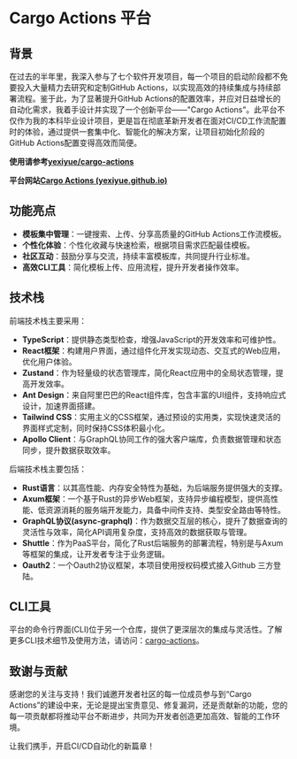 # Cargo Actions 平台

## 背景

在过去的半年里，我深入参与了七个软件开发项目，每一个项目的启动阶段都不免要投入大量精力去研究和定制GitHub Actions，以实现高效的持续集成与持续部署流程。鉴于此，为了显著提升GitHub Actions的配置效率，并应对日益增长的自动化需求，我着手设计并实现了一个创新平台——"Cargo Actions"。此平台不仅作为我的本科毕业设计项目，更是旨在彻底革新开发者在面对CI/CD工作流配置时的体验，通过提供一套集中化、智能化的解决方案，让项目初始化阶段的GitHub Actions配置变得高效而简便。



**使用请参考[yexiyue/cargo-actions](https://github.com/yexiyue/cargo-actions?tab=readme-ov-file#安装)**

**平台网站[Cargo Actions (yexiyue.github.io)](https://yexiyue.github.io/actions-workflow/)**

## 功能亮点

- **模板集中管理**：一键搜索、上传、分享高质量的GitHub Actions工作流模板。
- **个性化体验**：个性化收藏与快速检索，根据项目需求匹配最佳模板。
- **社区互动**：鼓励分享与交流，持续丰富模板库，共同提升行业标准。
- **高效CLI工具**：简化模板上传、应用流程，提升开发者操作效率。

## 技术栈

前端技术栈主要采用：

- **TypeScript**：提供静态类型检查，增强JavaScript的开发效率和可维护性。
- **React框架**：构建用户界面，通过组件化开发实现动态、交互式的Web应用，优化用户体验。
- **Zustand**：作为轻量级的状态管理库，简化React应用中的全局状态管理，提高开发效率。
- **Ant Design**：来自阿里巴巴的React组件库，包含丰富的UI组件，支持响应式设计，加速界面搭建。
- **Tailwind CSS**：实用主义的CSS框架，通过预设的实用类，实现快速灵活的界面样式定制，同时保持CSS体积最小化。
- **Apollo Client**：与GraphQL协同工作的强大客户端库，负责数据管理和状态同步，提升数据获取效率。

后端技术栈主要包括：

- **Rust语言**：以其高性能、内存安全特性为基础，为后端服务提供强大的支撑。
- **Axum框架**：一个基于Rust的异步Web框架，支持异步编程模型，提供高性能、低资源消耗的服务端开发能力，具备中间件支持、类型安全路由等特性。
- **GraphQL协议(async-graphql)**：作为数据交互层的核心，提升了数据查询的灵活性与效率，简化API调用复杂度，支持高效的数据获取与管理。
- **Shuttle**：作为PaaS平台，简化了Rust后端服务的部署流程，特别是与Axum等框架的集成，让开发者专注于业务逻辑。
- **Oauth2**：一个Oauth2协议框架，本项目使用授权码模式接入Github 三方登陆。



## CLI工具

平台的命令行界面(CLI)位于另一个仓库，提供了更深层次的集成与灵活性。了解更多CLI技术细节及使用方法，请访问：[cargo-actions](https://github.com/yexiyue/cargo-actions)。

## 致谢与贡献

感谢您的关注与支持！我们诚邀开发者社区的每一位成员参与到“Cargo Actions”的建设中来，无论是提出宝贵意见、修复漏洞，还是贡献新的功能，您的每一项贡献都将推动平台不断进步，共同为开发者创造更加高效、智能的工作环境。

让我们携手，开启CI/CD自动化的新篇章！